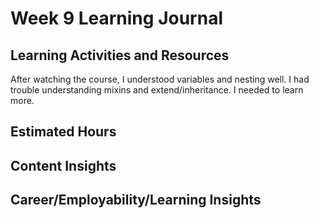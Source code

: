 # Week 9 Learning Journal

## Learning Activities and Resources

After watching the course, I understood variables and nesting well. I had trouble understanding mixins and extend/inheritance. I needed to learn more.


## Estimated Hours

## Content Insights


## Career/Employability/Learning Insights
